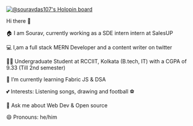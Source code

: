 [![@souravdas107's Holopin board](https://holopin.me/souravdas107)](https://holopin.io/@souravdas107)

Hi there 👋

 🏠 I am Sourav, currently working as a SDE intern intern at SalesUP
 
 💻 I,am a full stack MERN Developer and a content writer on twitter
 
 👨‍🎓 Undergraduate Student at RCCIIT, Kolkata (B.tech, IT) with a CGPA of 9.33 (Till 2nd semester)
 
 🌱 I’m currently learning Fabric JS & DSA
 
 💕 Interests: Listening songs, drawing and football ⚽

 💬 Ask me about Web Dev & Open source

 😄 Pronouns: he/him



